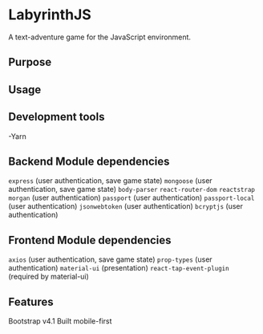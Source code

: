 # LabyrinthJS
A text-adventure game for the JavaScript environment.

## Purpose

## Usage

## Development tools
-Yarn

## Backend Module dependencies
`express` (user authentication, save game state)
`mongoose` (user authentication, save game state)
`body-parser`
`react-router-dom`
`reactstrap`
`morgan` (user authentication)
`passport` (user authentication)
`passport-local` (user authentication)
`jsonwebtoken` (user authentication)
`bcryptjs` (user authentication)

## Frontend Module dependencies
`axios` (user authentication, save game state)
`prop-types` (user authentication)
`material-ui` (presentation)
`react-tap-event-plugin` (required by material-ui)

## Features
Bootstrap v4.1
Built mobile-first
